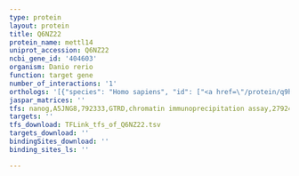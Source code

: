 ```yaml
---
type: protein
layout: protein
title: Q6NZ22
protein_name: mettl14
uniprot_accession: Q6NZ22
ncbi_gene_id: '404603'
organism: Danio rerio
function: target gene
number_of_interactions: '1'
orthologs: '[{"species": "Homo sapiens", "id": ["<a href=\"/protein/q9hce5\">Q9HCE5</a>"]}, {"species": "Mus musculus", "id": ["<a href=\"/protein/q3uik4\">Q3UIK4</a>"]}, {"species": "Rattus norvegicus", "id": ["<a href=\"/protein/b2ryi4\">B2RYI4</a>"]}, {"species": "Drosophila melanogaster", "id": ["<a href=\"/protein/q9vlp7\">Q9VLP7</a>"]}, {"species": "Saccharomyces cerevisiae", "id": ["<a href=\"/protein/p25583\">P25583</a>"]}]'
jaspar_matrices: ''
tfs: nanog,A5JNG8,792333,GTRD,chromatin immunoprecipitation assay,27924024%5Buid%5D,No
targets: ''
tfs_download: TFLink_tfs_of_Q6NZ22.tsv
targets_download: ''
bindingSites_download: ''
binding_sites_ls: ''

---
```

